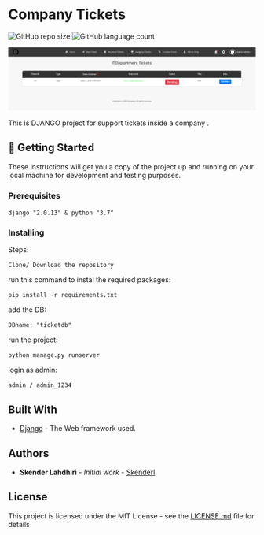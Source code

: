 # Company Tickets

![GitHub repo size](https://img.shields.io/github/repo-size/skenderl/Django-CompanyTickets)
![GitHub language count](https://img.shields.io/github/languages/count/skenderl/Django-CompanyTickets)

<img src="screenshots/tickets.png">

This is DJANGO project for support tickets inside a company .

## 🏁 Getting Started

These instructions will get you a copy of the project up and running on your local machine for development and testing purposes.

### Prerequisites

```
django "2.0.13" & python "3.7"
```

### Installing

Steps:

```
Clone/ Download the repository
```
run this command to instal the required packages:

```
pip install -r requirements.txt
```
add the DB:

```
DBname: "ticketdb" 
```
run the project:

```
python manage.py runserver
```
login as admin:

```
admin / admin_1234
```

## Built With

* [Django](https://www.djangoproject.com/) - The Web framework used.

## Authors

* **Skender Lahdhiri** - *Initial work* - [Skenderl](https://github.com/skenderl)

## License

This project is licensed under the MIT License - see the [LICENSE.md](LICENSE.md) file for details